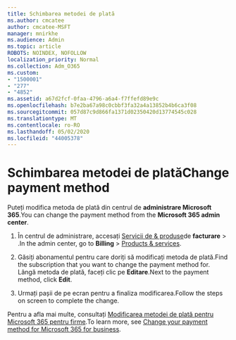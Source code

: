 ```yaml
---
title: Schimbarea metodei de plată
ms.author: cmcatee
author: cmcatee-MSFT
manager: mnirkhe
ms.audience: Admin
ms.topic: article
ROBOTS: NOINDEX, NOFOLLOW
localization_priority: Normal
ms.collection: Adm_O365
ms.custom:
- "1500001"
- "277"
- "4852"
ms.assetid: a67d2fcf-0faa-4796-a6a4-f7ffefd89e9c
ms.openlocfilehash: b7e2ba67a98c0cbbf3fa32a4a13852b4b6ca3f08
ms.sourcegitcommit: 057d87c9d866fa1371d02350420d13774545c028
ms.translationtype: MT
ms.contentlocale: ro-RO
ms.lasthandoff: 05/02/2020
ms.locfileid: "44005378"
---
```

# <a name="change-payment-method"></a><span data-ttu-id="53d06-102">Schimbarea metodei de plată</span><span class="sxs-lookup"><span data-stu-id="53d06-102">Change payment method</span></span>

<span data-ttu-id="53d06-103">Puteți modifica metoda de plată din centrul de **administrare Microsoft 365**.</span><span class="sxs-lookup"><span data-stu-id="53d06-103">You can change the payment method from the **Microsoft 365 admin center**.</span></span>
  
1. <span data-ttu-id="53d06-104">În centrul de administrare, accesați [Servicii de & produse](https://go.microsoft.com/fwlink/p/?linkid=842054)de **facturare** \> .</span><span class="sxs-lookup"><span data-stu-id="53d06-104">In the admin center, go to **Billing** \> [Products & services](https://go.microsoft.com/fwlink/p/?linkid=842054).</span></span>

2. <span data-ttu-id="53d06-105">Găsiți abonamentul pentru care doriți să modificați metoda de plată.</span><span class="sxs-lookup"><span data-stu-id="53d06-105">Find the subscription that you want to change the payment method for.</span></span> <span data-ttu-id="53d06-106">Lângă metoda de plată, faceți clic pe **Editare**.</span><span class="sxs-lookup"><span data-stu-id="53d06-106">Next to the payment method, click **Edit**.</span></span>

3. <span data-ttu-id="53d06-107">Urmați pașii de pe ecran pentru a finaliza modificarea.</span><span class="sxs-lookup"><span data-stu-id="53d06-107">Follow the steps on screen to complete the change.</span></span>

<span data-ttu-id="53d06-108">Pentru a afla mai multe, consultați [Modificarea metodei de plată pentru Microsoft 365 pentru firme](https://docs.microsoft.com/office365/admin/subscriptions-and-billing/change-payment-method).</span><span class="sxs-lookup"><span data-stu-id="53d06-108">To learn more, see [Change your payment method for Microsoft 365 for business](https://docs.microsoft.com/office365/admin/subscriptions-and-billing/change-payment-method).</span></span>
